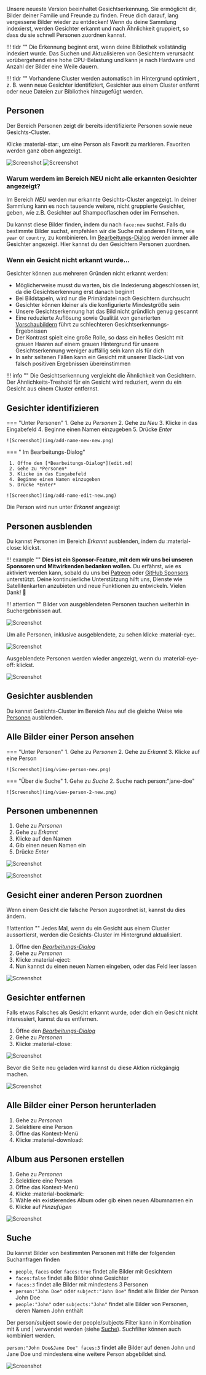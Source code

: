 Unsere neueste Version beeinhaltet Gesichtserkennung. Sie ermöglicht dir, Bilder deiner Familie und Freunde zu finden.
Freue dich darauf, lang vergessene Bilder wieder zu entdecken! Wenn du deine Sammlung indexierst, werden Gesichter erkannt und nach
Ähnlichkeit gruppiert, so dass du sie schnell Personen zuordnen kannst.

!!! tldr ""
    Die Erkennung beginnt erst, wenn deine Bibliothek vollständig indexiert wurde. Das Suchen und Aktualisieren von Gesichtern verursacht vorübergehend eine hohe CPU-Belastung und kann je nach Hardware und Anzahl der Bilder eine Weile dauern.

!!! tldr ""
    Vorhandene Cluster werden automatisch im Hintergrund optimiert , 
    z. B. wenn neue Gesichter identifiziert, Gesichter aus einem Cluster entfernt oder neue
    Dateien zur Bibliothek hinzugefügt werden.

## Personen ##
Der Bereich Personen zeigt dir bereits identifizierte Personen sowie neue Gesichts-Cluster.

Klicke :material-star:, um eine Person als Favorit zu markieren. Favoriten werden ganz oben angezeigt.

![Screenshot](img/recognized-new.png)
![Screenshot](img/new-new.png)

### Warum werdem im Bereich NEU nicht alle erkannten Gesichter angezeigt?

Im Bereich *NEU* werden nur erkannte Gesichts-Cluster angezeigt. In deiner Sammlung kann es noch tausende weitere, nicht gruppierte Gesichter, geben, wie z.B. Gesichter auf Shampooflaschen
oder im Fernsehen. 

Du kannst diese Bilder finden, indem du nach `face:new` suchst. Falls du bestimmte Bilder suchst, empfehlen wir die Suche mit anderen Filtern, wie `year` or `country`,
zu kombinieren. Im [Bearbeitungs-Dialog](edit.md) werden immer alle Gesichter angezeigt. Hier kannst du den Gesichtern Personen zuordnen.

### Wenn ein Gesicht nicht erkannt wurde... ###

Gesichter können aus mehreren Gründen nicht erkannt werden:

- Möglicherweise musst du warten, bis die Indexierung abgeschlossen ist, da die Gesichtserkennung erst danach beginnt
- Bei Bildstapeln, wird nur die Primärdatei nach Gesichtern durchsucht
- Gesichter können kleiner als die konfigurierte Mindestgröße sein
- Unsere Gesichtserkennung hat das Bild nicht gründlich genug gescannt
- Eine reduzierte Auflösung sowie Qualität von generierten [Vorschaubildern](../settings/advanced.md) führt zu schlechteren Gesichtserkennungs-Ergebnissen
- Der Kontrast spielt eine große Rolle, so dass ein helles Gesicht mit grauen Haaren auf einem grauen Hintergrund für unsere Gesichtserkennung weniger auffällig sein kann als für dich
- In sehr seltenen Fällen kann ein Gesicht mit unserer Black-List von falsch positiven Ergebnissen übereinstimmen

!!! info ""
    Die Gesichtserkennung vergleicht die Ähnlichkeit von Gesichtern. Der Ähnlichkeits-Treshold für ein Gesicht
    wird reduziert, wenn du ein Gesicht aus einem Cluster entfernst.

## Gesichter identifizieren ##
=== "Unter Personen"
     1. Gehe zu *Personen*
     2. Gehe zu *Neu*
     3. Klicke in das Eingabefeld
     4. Beginne einen Namen einzugeben
     5. Drücke *Enter*

    ![Screenshot](img/add-name-new-new.png)

=== " Im Bearbeitungs-Dialog"

     1. Öffne den [*Bearbeitungs-Dialog*](edit.md)
     2. Gehe zu *Personen*
     3. Klicke in das Eingabefeld
     4. Beginne einen Namen einzugeben
     5. Drücke *Enter*

    ![Screenshot](img/add-name-edit-new.png)

Die Person wird nun unter *Erkannt* angezeigt

## Personen ausblenden ##
Du kannst Personen im Bereich *Erkannt* ausblenden, indem du :material-close: klickst.

!!! example ""
    **Dies ist ein Sponsor-Feature, mit dem wir uns bei unseren Sponsoren und Mitwirkenden bedanken wollen.**
    Du erfährst, wie es aktiviert werden kann, sobald du uns bei [Patreon](https://link.photoprism.app/patreon) oder [GitHub Sponsors](https://link.photoprism.app/sponsor) unterstützt.
    Deine kontinuierliche Unterstützung hilft uns, Dienste wie Satellitenkarten anzubieten und neue Funktionen zu entwickeln. Vielen Dank! 💜

!!! attention ""
    Bilder von ausgeblendeten Personen tauchen weiterhin in Suchergebnissen auf.


![Screenshot](img/person-hide-new.png)

Um alle Personen, inklusive ausgeblendete, zu sehen klicke :material-eye:.

![Screenshot](img/person-show-all-new.png)

Ausgeblendete Personen werden wieder angezeigt, wenn du :material-eye-off: klickst.

![Screenshot](img/person-recover-new.png)


## Gesichter ausblenden ##
Du kannst Gesichts-Cluster im Bereich *Neu* auf die gleiche Weise wie [Personen](#personen-ausblenden) ausblenden.

## Alle Bilder einer Person ansehen ##
=== "Unter Personen"
     1. Gehe zu *Personen*
     2. Gehe zu *Erkannt*
     3. Klicke auf eine Person

    ![Screenshot](img/view-person-new.png)

=== "Über die Suche"
     1. Gehe zu *Suche*
     2. Suche nach person:"jane-doe"

    ![Screenshot](img/view-person-2-new.png)

## Personen umbenennen ##

1. Gehe zu *Personen*
2. Gehe zu *Erkannt*
3. Klicke auf den Namen
4. Gib einen neuen Namen ein
5. Drücke *Enter*

![Screenshot](img/rename-recognized-0-new.png)

![Screenshot](img/rename-recognized-new.png)

## Gesicht einer anderen Person zuordnen ##
Wenn einem Gesicht die falsche Person zugeordnet ist, kannst du dies ändern.

!!!attention ""
    Jedes Mal, wenn du ein Gesicht aus einem Cluster aussortierst, werden die Gesichts-Cluster im Hintergrund aktualisiert.

1. Öffne den [*Bearbeitungs-Dialog*](edit.md)
2. Gehe zu *Personen*
3. Klicke :material-eject:
4. Nun kannst du einen neuen Namen eingeben, oder das Feld leer lassen

![Screenshot](img/reject-new.png)

## Gesichter entfernen ##
Falls etwas Falsches als Gesicht erkannt wurde, oder dich ein Gesicht nicht interessiert, kannst du es entfernen.

1. Öffne den [*Bearbeitungs-Dialog*](edit.md)
2. Gehe zu *Personen*
3. Klicke :material-close:

![Screenshot](img/remove-face.png)

Bevor die Seite neu geladen wird kannst du diese Aktion rückgängig machen.

![Screenshot](img/undo-remove-face.png)

## Alle Bilder einer Person herunterladen ##
1. Gehe zu *Personen*
2. Selektiere eine Person
3. Öffne das Kontext-Menü
4. Klicke :material-download:

## Album aus Personen erstellen ##
1. Gehe zu *Personen*
2. Selektiere eine Person
3. Öffne das Kontext-Menü
4. Klicke :material-bookmark:
5. Wähle ein existierendes Album oder gib einen neuen Albumnamen ein
6. Klicke auf *Hinzufügen*

![Screenshot](img/people-context-menu-new.png)

## Suche ##
Du kannst Bilder von bestimmten Personen mit Hilfe der folgenden Suchanfragen finden

- `people`, `faces` oder `faces:true` findet alle Bilder mit Gesichtern
- `faces:false` findet alle Bilder ohne Gesichter
- `faces:3` findet alle Bilder mit mindestens 3 Personen
- `person:"John Doe"` oder `subject:"John Doe"` findet alle Bilder der Person John Doe
- `people:"John"` oder `subjects:"John"` findet alle Bilder von Personen, deren Namen John enthält

Der person/subject sowie der people/subjects Filter kann in Kombination mit & und | verwendet werden (siehe [Suche](search.md)). 
Suchfilter können auch kombiniert werden.

`person:"John Doe&Jane Doe" faces:3` findet alle Bilder auf denen John und Jane Doe und mindestens eine weitere Person abgebildet sind.

![Screenshot](img/people-search.png)
